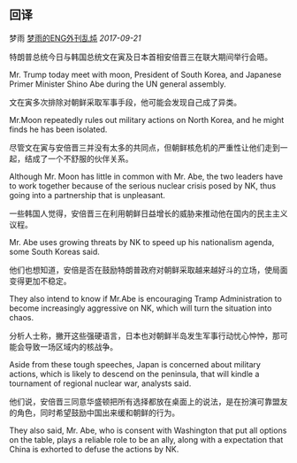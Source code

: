 ## 回译

梦雨 [梦雨的ENG外刊乱炖](javascript:void(0);) *2017-09-21*





特朗普总统今日与韩国总统文在寅及日本首相安倍晋三在联大期间举行会晤。

Mr. Trump today meet with moon, President of South Korea, and Japanese Primer Minister Shino Abe during the UN general assembly.

文在寅多次排除对朝鲜采取军事手段，他可能会发现自己成了异类。

Mr.Moon repeatedly rules out military actions on North Korea, and he might finds he has been isolated.

尽管文在寅与安倍晋三并没有太多的共同点，但朝鲜核危机的严重性让他们走到一起，结成了一个不舒服的伙伴关系。

Although Mr. Moon has little in common with Mr. Abe, the two leaders have to work together because of the serious nuclear crisis posed by NK, thus going into a partnership that is unpleasant.

一些韩国人觉得，安倍晋三在利用朝鲜日益增长的威胁来推动他在国内的民主主义议程。

Mr. Abe uses growing threats by NK to speed up his nationalism agenda, some South Koreas said.

他们也想知道，安倍是否在鼓励特朗普政府对朝鲜采取越来越好斗的立场，使局面变得更加不稳定。

They also intend to know if Mr.Abe is encouraging Tramp Administration to become increasingly aggressive on NK, which will turn the situation into chaos.

分析人士称，撇开这些强硬语言，日本也对朝鲜半岛发生军事行动忧心忡忡，那可能会导致一场区域内的核战争。

Aside from these tough speeches, Japan is concerned about military actions, which is likely to descend on the peninsula, that will kindle a tournament of regional nuclear war, analysts said.

他们说，安倍晋三同意华盛顿把所有选择都放在桌面上的说法，是在扮演可靠盟友的角色，同时希望鼓励中国出来缓和朝鲜的行为。

They also said, Mr. Abe, who is consent with Washington that put all options on the table, plays a reliable role to be an ally, along with a expectation that China is exhorted to defuse the actions by NK.









